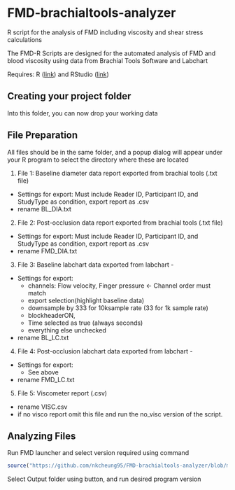 # FMD-brachialtools-analyzer
R script for the analysis of FMD including viscosity and shear stress calculations

The FMD-R Scripts are designed for the automated analysis of FMD and blood viscosity using data from Brachial Tools Software and Labchart

Requires:
 R ([link](https://mirror.rcg.sfu.ca/mirror/CRAN/)) and RStudio ([link](https://posit.co/downloads/)) 
## Creating your project folder


Into this folder, you can now drop your working data

## File Preparation

All files should be in the same folder, and a popup dialog will appear under your R program to select the directory where these are located
 1. File 1: Baseline diameter data report exported from brachial tools (.txt file)
- Settings for export:
	Must include Reader ID, Participant ID, and StudyType as condition, export report as .csv
- rename BL_DIA.txt
2. File 2: Post-occlusion data report exported from brachial tools (.txt file)
- Settings for export:
	Must include Reader ID, Participant ID, and StudyType as condition, export report as .csv
- rename FMD_DIA.txt

3. File 3: Baseline labchart data exported from labchart - 
- Settings for export:
	- channels: Flow velocity, Finger pressure <- Channel order must match
	- export selection(highlight baseline data)
	- downsample by 333 for 10ksample rate (33 for 1k sample rate)
	- blockheaderON,
	- Time selected as true (always seconds)
	- everything else unchecked
- rename BL_LC.txt
4. File 4: Post-occlusion labchart data exported from labchart - 
- Settings for export:
	- See above
- rename FMD_LC.txt
5. File 5: Viscometer report (.csv)
- rename VISC.csv
- if no visco report omit this file and run the no_visc version of the script.
## Analyzing Files
Run FMD launcher and select version required using command
 ```R
 source("https://github.com/nkcheung95/FMD-brachialtools-analyzer/blob/main/FMDBTOOLSAnalysis-loader.R?raw=TRUE")
 ```

 Select Output folder using button, and run desired program version




